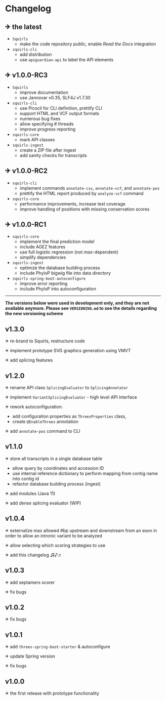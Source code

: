 # Changelog

## ✈ the latest
- `Squirls`
  - make the code repository public, enable *Read the Docs* integration
- `squirls-cli`
  - add distribution
  - use `apiguardian-api` to label the API elements

## ✈ v1.0.0-RC3
- `Squirls`
  - improve documentation
  - use Jannovar v0.35, SLF4J v1.7.30
- `squirls-cli`
  - use Picocli for CLI definition, prettify CLI
  - support HTML and VCF output formats
  - numerous bug fixes
  - allow specifying # threads
  - improve progress reporting
- `squirls-core`
  - mark API classes
- `squirls-ingest`
  - create a ZIP file after ingest
  - add sanity checks for transcripts

## ✈ v1.0.0-RC2
- `squirls-cli`
  - implement commands `annotate-csv`, `annotate-vcf`, and `annotate-pos`
  - prettify the HTML report produced by `analyze-vcf` command
- `squirls-core`
  - performance improvements, increase test coverage
  - improve handling of positions with missing conservation scores

## ✈ v1.0.0-RC1
- `squirls-core`
  - implement the final prediction model
  - include AGEZ features
  - use full logistic regression (not *max*-dependent)
  - simplify dependencies  
- `squirls-ingest`
  - optimize the database building process
  - include PhyloP bigwig file into data directory
- `squirls-spring-boot-autoconfigure`
  - improve error reporting 
  - include PhyloP into autoconfiguration
 
---
**The versions below were used in development only, and they are not available anymore. 
Please see `VERSIONING.md` to see the details regarding the new versioning scheme** 

## v1.3.0
✈ re-brand to Squirls, restructure code

✈ implement prototype SVG graphics generation using VMVT

✈ add splicing features 

## v1.2.0
✈ rename API class `SplicingEvaluator` to `SplicingAnnotator`

✈ implement `VariantSplicingEvaluator` - high level API interface

✈ rework autoconfiguration:
- add configuration properties as `ThreesProperties` class,
- create `@EnableThrees` annotation

✈ add `annotate-pos` command to CLI

## v1.1.0
✈ store all transcripts in a single database table
- allow query by coordinates and accession ID
- use internal reference dictionary to perform mapping from contig name into contig id
- refactor database building process (ingest)

✈ add modules (Java 11) 

✈ add *dense* splicing evaluator (WIP)

## v1.0.4
✈ externalize max allowed #bp upstream and downstream from an exon in order to allow an intronic variant to be analyzed

✈ allow selecting which scoring strategies to use

✈ add this changelog ♫♪♬

## v1.0.3
✈ add septamers scorer

✈ fix bugs

## v1.0.2
✈ fix bugs

## v1.0.1
✈ add `threes-spring-boot-starter` & autoconfigure

✈ update Spring version

✈ fix bugs

## v1.0.0
✈ the first release with prototype functionality